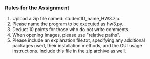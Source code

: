 ### Rules for the Assignment
1. Upload a zip file named: studentID_name_HW3.zip.
2. Please name the program to be executed as hw3.py.
3. Deduct 10 points for those who do not write comments.
4. When opening Images, please use "relative paths".
5. Please include an explanation file.txt, specifying any additional packages used, their installation methods, and the GUI usage instructions. Include this file in the zip archive as well.